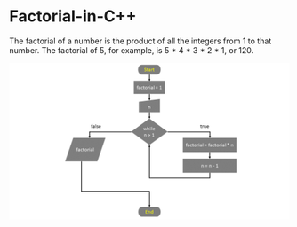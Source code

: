 # Factorial-in-C++

The factorial of a number is the product of all the integers from 1 to that number. The factorial of 5, for example, is 5 * 4 * 3 * 2 * 1, or 120.


![flowchart](/image/factorial.png)
